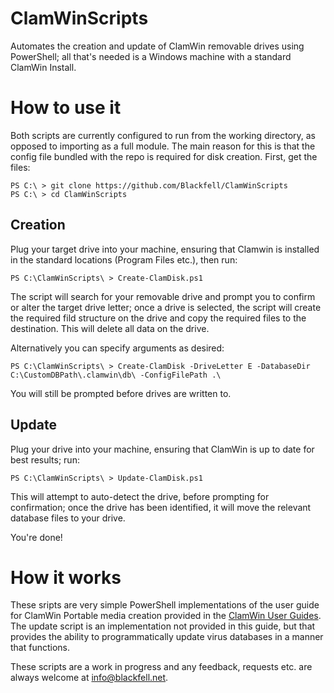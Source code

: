 # ClamWinScripts

Automates the creation and update of ClamWin removable drives using PowerShell; all that's needed is a Windows machine with a standard ClamWin Install.

# How to use it

Both scripts are currently configured to run from the  working directory, as opposed to importing as a full module. The main reason for this is that the config file bundled with the repo is required for disk creation. First, get the files:

```
PS C:\ > git clone https://github.com/Blackfell/ClamWinScripts
PS C:\ > cd ClamWinScripts
```

## Creation

Plug your target drive into your machine, ensuring that Clamwin is installed in the standard locations (Program Files etc.), then run:

```
PS C:\ClamWinScripts\ > Create-ClamDisk.ps1
```

The script will search for your removable drive and prompt you to confirm or alter the target drive letter; once a drive is selected, the script will create the required fild structure on the drive and copy the required files to the destination. This will delete all data on the drive.

Alternatively you can specify arguments as desired:

```
PS C:\ClamWinScripts\ > Create-ClamDisk -DriveLetter E -DatabaseDir C:\CustomDBPath\.clamwin\db\ -ConfigFilePath .\
```

You will still be prompted before drives are written to.

## Update

Plug your drive into your machine, ensuring that ClamWin is up to date for best results; run:

```
PS C:\ClamWinScripts\ > Update-ClamDisk.ps1
```

This will attempt to auto-detect the drive, before prompting for confirmation; once the drive has been identified, it will  move the relevant database files to your drive.

You're done!

# How it works

These sripts are very simple PowerShell implementations of the user guide for ClamWin Portable media creation provided in the [ClamWin User Guides](http://www.clamwin.com/content/view/118/89/). The update script is an implementation not provided in this guide, but that provides the ability to programmatically update virus databases in a manner that functions.

These scripts are a work in progress and any feedback, requests etc. are always welcome at info@blackfell.net.
